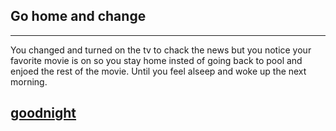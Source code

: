 ## Go home and change
---
You changed and turned on the tv to chack the news but you notice your favorite movie is on so you stay home insted of going back to pool and enjoed the rest of the movie. Until you feel alseep and woke up the next morning.

## [goodnight](../vacation.md)